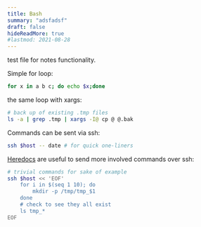 ```yaml
---
title: Bash
summary: "adsfadsf"
draft: false
hideReadMore: true
#lastmod: 2021-08-28
---
```


test file for notes functionality.

Simple for loop:
```bash
for x in a b c; do echo $x;done
```

the same loop with xargs:
```bash
# back up of existing .tmp files
ls -a | grep .tmp | xargs -I@ cp @ @.bak
```


Commands can be sent via ssh:
```bash
ssh $host -- date # for quick one-liners
```
[Heredocs](https://en.wikipedia.org/wiki/Here_document) are useful to send more involved commands over ssh:

```bash
# trivial commands for sake of example
ssh $host << 'EOF'
    for i in $(seq 1 10); do
        mkdir -p /tmp/tmp_$1
    done
    # check to see they all exist
    ls tmp_*
EOF
```
